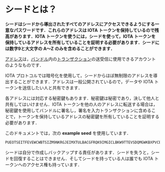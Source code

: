 # シードとは？
<!-- # What is a seed? -->

**シードはシードから導出されたすべてのアドレスにアクセスできるようにする一意なパスワードです．これらのアドレスは IOTA トークンを保持しているので残高があります．IOTA トークンを使うには，シードを使って，IOTA トークンを保持しているアドレスを所有していることを証明する必要があります．シードには数字9と大文字の A〜Z のみを含めることができます．**
<!-- **A seed is your unique password that gives you access to all your addresses. These addresses hold your IOTA tokens and as such have a balance. To spend IOTA tokens, you must use your seed to prove that you own the address that holds them. Seeds can include only the number 9 and the uppercase letters A-Z.** -->

[アドレス](root://dev-essentials/0.1/concepts/addresses-and-signatures.md)は，[バンドル](../introduction/what-is-a-bundle.md)内の[トランザクション](../introduction/what-is-a-transaction.md)の送受信に使用できるアカウントのようなものです．
<!-- [Addresses](root://dev-essentials/0.1/concepts/addresses-and-signatures.md) are like  accounts that you can use to send and receive [transactions](../introduction/what-is-a-transaction.md) in a [bundle](../introduction/what-is-a-bundle.md). -->

IOTA プロトコルでは暗号化を使用して，シードからほぼ無制限のアドレスを導出することができます．アドレスは一般公開されているので，データや IOTA トークンを送信したい人と共有できます．
<!-- The IOTA protocol uses cryptography to allow you to derive an almost unlimited amount of addresses from your seed. Addresses are public, and you can share them with anyone who wants to send you data and/or IOTA tokens. -->

各アドレスには対応する秘密鍵もあります．秘密鍵は秘密であり，決して他人と共有してはいけません．IOTA トークンを他の人のアドレスに転送する場合は，秘密鍵を使用してバンドルに署名し，署名を入力トランザクションに含めることで，トークンを保持しているアドレスの秘密鍵を所有していることを証明する必要があります．
<!-- Each address also has a corresponding private key. Private keys are secret, and you should never share your them with anyone. If you want to transfer IOTA tokens to someone else's address, you need to prove that you own the private key to the address that holds the tokens by signing the bundle with your private key and including it in the input transaction. -->

このドキュメントでは，次の **example seed** を使用しています．
<!-- In our documentation, we use the following **example seed**: -->

```bash
PUEOTSEITFEVEWCWBTSIZM9NKRGJEIMXTULBACGFRQK9IMGICLBKW9TTEVSDQMGWKBXPVCBMMCXWMNPDX
```

シードは自分で作成しバックアップする責任があります．シードを失うと，シードを回復することはできません．そしてシードを持っている人は誰でも IOTA トークンへのアクセス権も持っています．
<!-- You are responsible for creating and backing up your own seed. If you lose your seed, you can't recover it, and anyone who has your seed also has access to your IOTA tokens. -->
